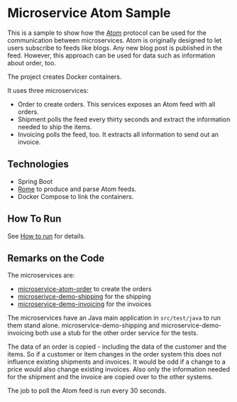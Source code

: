 Microservice Atom Sample
==================

This is a sample to show how the
[Atom](https://validator.w3.org/feed/docs/atom.html) protocol can be
used for the communication between microservices. Atom is originally
designed to let users subscribe to feeds like blogs. Any new blog post
is published in the feed. However, this approach can be used for data
such as information about order, too.

The project creates Docker containers.

It uses three microservices:
- Order to create orders. This services exposes an Atom feed with all
orders.
- Shipment polls the feed every thirty seconds and extract the
  information needed to ship the items.
- Invoicing polls the feed, too. It extracts all information to send
  out an invoice.

Technologies
------------

- Spring Boot
- [Rome](https://rometools.github.io/rome/) to produce and parse Atom feeds.
- Docker Compose to link the containers.

How To Run
----------

See [How to run](HOW-TO-RUN.md) for details.

Remarks on the Code
-------------------

The microservices are: 
- [microservice-atom-order](microservice-atom/microservice-atom-order) to create the orders
- [microserivce-demo-shipping](microservice-atom/microservice-atom-shipping) for the shipping
- [microservice-demo-invoicing](microservice-atom/microservice-atom-invoicing) for the invoices


The microservices have an Java main application in `src/test/java` to
run them stand alone. microservice-demo-shipping and
microservice-demo-invoicing both use a stub for the
other order service for the tests.

The data of an order is copied - including the data of the customer
and the items. So if a customer or item changes in the order system
this does not influence existing shipments and invoices. It would be
odd if a change to a price would also change existing invoices. Also
only the information needed for the shipment and the invoice are
copied over to the other systems.

The job to poll the Atom feed is run every 30 seconds.

